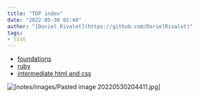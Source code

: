 ```yaml
---
title: "TOP index"
date: "2022-05-30 02:40"
author: "[Doriel Rivalet](https://github.com/DorielRivalet)"
tags:
- list
---
```


- [foundations](notes/the-odin-project/foundations/foundations-summary.md)
- [ruby]()
- [intermediate html and css]()

![[notes/images/Pasted image 20220530204411.jpg]](https://www.pixiv.net/en/artworks/82220608)


